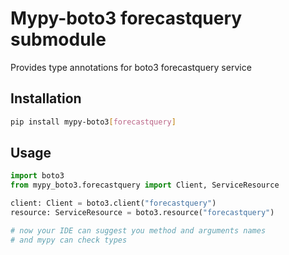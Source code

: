 # Mypy-boto3 forecastquery submodule

Provides type annotations for boto3 forecastquery service

## Installation

```bash
pip install mypy-boto3[forecastquery]
```

## Usage

```python
import boto3
from mypy_boto3.forecastquery import Client, ServiceResource

client: Client = boto3.client("forecastquery")
resource: ServiceResource = boto3.resource("forecastquery")

# now your IDE can suggest you method and arguments names
# and mypy can check types
```

